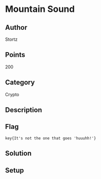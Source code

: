 # Mountain Sound
## Author
Stortz
## Points
200
## Category
Crypto
## Description

## Flag
`key{It's not the one that goes 'huuuhh!'}`
## Solution

## Setup
